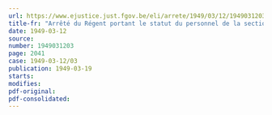 ```yaml
---
url: https://www.ejustice.just.fgov.be/eli/arrete/1949/03/12/1949031203/justel
title-fr: "Arrêté du Régent portant le statut du personnel de la section sûreté de l'Etat de l'administration de la sûreté publique"
date: 1949-03-12
source:
number: 1949031203
page: 2041
case: 1949-03-12/03
publication: 1949-03-19
starts:
modifies:
pdf-original:
pdf-consolidated:
---
```


